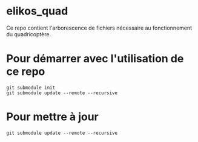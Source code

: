 # elikos_quad
Ce repo contient l'arborescence de fichiers nécessaire au fonctionnement du quadricoptère.

# Pour démarrer avec l'utilisation de ce repo
	git submodule init
	git submodule update --remote --recursive

# Pour mettre à jour
	git submodule update --remote --recursive

